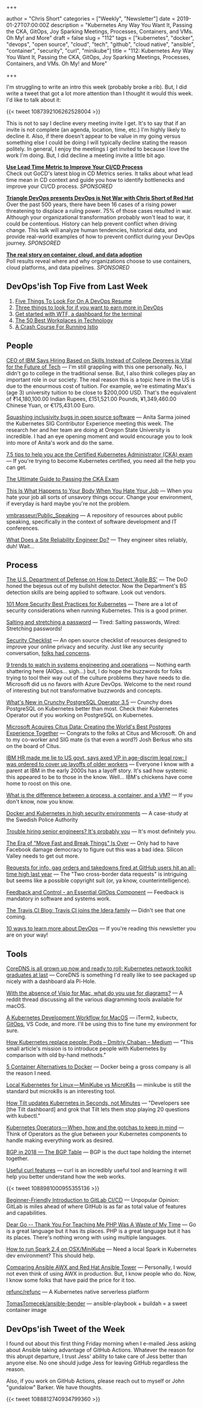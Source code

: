 +++

author = "Chris Short"
categories = ["Weekly", "Newsletter"]
date = 2019-01-27T07:00:00Z
description = "Kubernetes Any Way You Want It, Passing the CKA, GitOps, Joy Sparking Meetings, Processes, Containers, and VMs. Oh My! and More"
draft = false
slug = "112"
tags = ["kubernetes", "docker", "devops", "open source", "cloud", "tech", "github", "cloud native", "ansible", "container", "security", "curl", "minikube"]
title = "112: Kubernetes Any Way You Want It, Passing the CKA, GitOps, Joy Sparking Meetings, Processes, Containers, and VMs. Oh My! and More"

+++

I'm struggling to write an intro this week (probably broke a rib). But, I did write a tweet that got a lot more attention than I thought it would this week. I'd like to talk about it:

{{< tweet 1087392106262528004 >}}

This is not to say I decline every meeting invite I get. It's to say that if an invite is not complete (an agenda, location, time, etc.) I'm highly likely to decline it. Also, if there doesn't appear to be value in my going versus something else I could be doing I will typically decline stating the reason politely. In general, I enjoy the meetings I get invited to because I love the work I'm doing. But, I did decline a meeting invite a little bit ago.

[**Use Lead Time Metric to Improve Your CI/CD Process**](https://www.gocd.org/2019/01/14/cd-metrics-deployment-lead-time/)  
Check out GoCD's latest blog in CD Metrics series. It talks about what lead time mean in CD context and guide you how to identify bottlenecks and improve your CI/CD process. *SPONSORED*

[**Triangle DevOps presents DevOps is Not War with Chris Short of Red Hat**](https://www.meetup.com/triangle-devops/events/257189603/)  
Over the past 500 years, there have been 16 cases of a rising power threatening to displace a ruling power. 75% of those cases resulted in war. Although your organizational transformation probably won't lead to war, it could be contentious. History can help prevent conflict when driving change. This talk will analyze human tendencies, historical data, and provide real-world examples of how to prevent conflict during your DevOps journey. *SPONSORED*

[**The real story on container, cloud, and data adoption**](https://www.oreilly.com/pub/cpc/175842)  
Poll results reveal where and why organizations choose to use containers, cloud platforms, and data pipelines. *SPONSORED*


## DevOps'ish Top Five from Last Week

1. [Five Things To Look For On A DevOps Resume](https://www.forbes.com/sites/forbestechcouncil/2019/01/15/five-things-to-look-for-on-a-devops-resume/#7f8b1f3a2cb1)
2. [Three things to look for if you want to earn more in DevOps](https://puppet.com/blog/three-things-look-if-you-want-earn-more-devops)
3. [Get started with WTF, a dashboard for the terminal](https://opensource.com/article/19/1/wtf-information-dashboard)
4. [The 50 Best Workplaces in Technology](http://fortune.com/2019/01/17/50-best-workplaces-in-technology/)
5. [A Crash Course For Running Istio](https://medium.com/namely-labs/a-crash-course-for-running-istio-1c6125930715)

## People

[CEO of IBM Says Hiring Based on Skills Instead of College Degrees is Vital for the Future of Tech](https://gizmodo.com/ceo-of-ibm-says-hiring-based-on-skills-instead-of-colle-1831977815) — I'm still grappling with this one personally. No, I didn't go to college in the traditional sense. But, I also think colleges play an important role in our society. The real reason this is a topic here in the US is due to the enourmous cost of tuition. For example, we're estimating Max's (age 3) university tuition to be close to $200,000 USD. That's the equivalent of ₹14,180,100.00 Indian Rupees, £151,521.00 Pounds, ¥1,349,460.00 Chinese Yuan, or €175,431.00 Euro.

[Squashing inclusivity bugs in open source software](https://opensource.com/article/18/8/inclusivity-bugs-open-source-software) — Anita Sarma joined the Kubernetes SIG Contributor Experience meeting this week. The research her and her team are doing at Oregon State University is incredible. I had an eye opening moment and would encourage you to look into more of Anita's work and do the same.

[7.5 tips to help you ace the Certified Kubernetes Administrator (CKA) exam](https://kubedex.com/7-5-tips-to-help-you-ace-the-certified-kubernetes-administrator-cka-exam/) — If you're trying to become Kubernetes certified, you need all the help you can get.

[The Ultimate Guide to Passing the CKA Exam](https://medium.com/@ContinoHQ/the-ultimate-guide-to-passing-the-cka-exam-1ee8c0fd44cd)

[This Is What Happens to Your Body When You Hate Your Job](https://www.huffpost.com/entry/hate-your-job-body-symptoms_n_5c40a314e4b0a8dbe16e8373) — When you hate your job all sorts of unsavory things occur. Change your environment, if everyday is hard maybe you're not the problem.

[vmbrasseur/Public_Speaking](https://github.com/vmbrasseur/Public_Speaking) — A repository of resources about public speaking, specifically in the context of software development and IT conferences.

[What Does a Site Reliability Engineer Do?](https://blog.scalyr.com/2019/01/site-reliability-engineer/) — They engineer sites reliably, duh! Wait...

## Process

[The U.S. Department of Defense on How to Detect 'Agile BS'](https://thenewstack.io/the-u-s-department-of-defense-on-how-to-detect-agile-bs/) — The DoD honed the bejesus out of my bullshit detector. Now the Department's BS detection skills are being applied to software. Look out vendors.

[101 More Security Best Practices for Kubernetes](https://rancher.com/blog/2019/2019-01-17-101-more-kubernetes-security-best-practices/) — There are a lot of security considerations when running Kubernetes. This is a good primer.

[Salting and stretching a password](https://www.johndcook.com/blog/2019/01/25/salt-and-stretching/) — Tired: Salting passwords, Wired: Stretching passwords!

[Security Checklist](https://securitycheckli.st/) — An open source checklist of resources designed to improve your online privacy and security. Just like any security conversation, [folks had concerns](https://twitter.com/ChrisShort/status/1089135723901526016).

[9 trends to watch in systems engineering and operations](https://www.oreilly.com/ideas/9-trends-to-watch-in-systems-engineering-and-operations) — Nothing earth shattering here (AIOps... sigh...) but, I do hope the buzzwords for folks trying to tool their way out of the culture problems they have needs to die. Microsoft did us no favors with Azure DevOps. Welcome to the next round of interesting but not transformative buzzwords and concepts.

[What's New in Crunchy PostgreSQL Operator 3.5](https://info.crunchydata.com/blog/crunchy-postgresql-operator-3.5-new-features) — Crunchy does PostgreSQL on Kubernetes better than most. Check their Kubernetes Operator out if you working on PostgreSQL on Kubernetes.

[Microsoft Acquires Citus Data: Creating the World's Best Postgres Experience Together](https://www.citusdata.com/blog/2019/01/24/microsoft-acquires-citus-data/) — Congrats to the folks at Citus and Microsoft. Oh and to my co-worker and SIG mate (is that even a word?) Josh Berkus who sits on the board of Citus.

[IBM HR made me lie to US govt, says axed VP in age-discrim legal row: I was ordered to cover up layoffs of older workers](https://www.theregister.co.uk/2019/01/18/ibm_government_lying_claims/) — Everyone I know with a parent at IBM in the early 2000s has a layoff story. It's sad how systemic this appeared to be to those in the know. Well... IBM's chickens have come home to roost on this one.

[What is the difference between a process, a container, and a VM?](https://medium.com/@jessgreb01/what-is-the-difference-between-a-process-a-container-and-a-vm-f36ba0f8a8f7) — If you don't know, now you know.

[Docker and Kubernetes in high security environments](https://medium.com/@chrismessiah/docker-and-kubernetes-in-high-security-environments-d851645e8b99) — A case-study at the Swedish Police Authority

[Trouble hiring senior engineers? It's probably you](https://hiringengineersbook.com/post/trouble-hiring/) — It's most definitely you.

[The Era of "Move Fast and Break Things" Is Over](https://hbr.org/2019/01/the-era-of-move-fast-and-break-things-is-over) — Only had to have Facebook damage democracy to figure out this was a bad idea. Silicon Valley needs to get out more.

[Requests for info, gag orders and takedowns fired at GitHub users hit an all-time high last year](https://www.theregister.co.uk/2019/01/25/github_transparency_report_2018/) — The "Two cross-border data requests" is intriguing but seems like a possible copyright suit (or, ya know, counterintelligence).

[Feedback and Control - an Essential GitOps Component](https://www.weave.works/blog/feedback-and-control-an-essential-gitops-component) — Feedback is mandatory in software and systems work.

[The Travis CI Blog: Travis CI joins the Idera family](https://blog.travis-ci.com/2019-01-23-travis-ci-joins-idera-inc) — Didn't see that one coming.

[10 ways to learn more about DevOps](https://enterprisersproject.com/article/2019/1/10-ways-learn-about-devops) — If you're reading this newsletter you are on your way!

## Tools

[CoreDNS is all grown up now and ready to roll: Kubernetes network toolkit graduates at last](https://www.theregister.co.uk/2019/01/24/cloud_contender_coredns/) — CoreDNS is something I'd really like to see packaged up nicely with a dashboard ala Pi-Hole.

[With the absence of Visio for Mac, what do you use for diagrams?](https://www.reddit.com/r/devops/comments/ahpppo/with_the_absence_of_visio_for_mac_what_do_you_use/) — A reddit thread discussing all the various diagramming tools available for macOS.

[A Kubernetes Development Workflow for MacOS](https://medium.com/@mo_keefe/a-kubernetes-development-workflow-for-macos-8c41669a4518) — iTerm2, kubectx, [GitOps](https://www.weave.works/technologies/gitops/), VS Code, and more. I'll be using this to fine tune my environment for sure.

[How Kubernetes replace people: Pods – Dmitriy Chaban – Medium](https://medium.com/@dmi3coder/how-kubernetes-replace-people-pods-1535e44310cb) — "This small article's mission is to introduce people with Kubernetes by comparison with old by-hand methods."

[5 Container Alternatives to Docker](https://containerjournal.com/2019/01/22/5-container-alternatives-to-docker/) — Docker being a gross company is all the reason I need.

[Local Kubernetes for Linux — MiniKube vs MicroK8s](https://medium.com/containers-101/local-kubernetes-for-linux-minikube-vs-microk8s-1b2acad068d3) — minikube is still the standard but microk8s is an interesting tool.

[How Tilt updates Kubernetes in Seconds, not Minutes](https://medium.com/windmill-engineering/how-tilt-updates-kubernetes-in-seconds-not-minutes-28ddffe2d79f) — "Developers see [the Tilt dashboard] and grok that Tilt lets them stop playing 20 questions with kubectl."

[Kubernetes Operators — When, how and the gotchas to keep in mind](https://medium.com/@cloudark/kubernetes-operators-when-how-and-the-gotchas-to-keep-in-mind-b13be9830346) — Think of Operators as the glue between your Kubernetes components to handle making everything work as desired.

[BGP in 2018 — The BGP Table](https://blog.apnic.net/2019/01/16/bgp-in-2018-the-bgp-table/) — BGP is the duct tape holding the internet together.

[Useful curl features](https://diamantidis.github.io/2019/01/06/curl-options) — curl is an incredibly useful tool and learning it will help you better understand how the web works.

{{< tweet 1088981000955355136 >}}

[Beginner-Friendly Introduction to GitLab CI/CD](https://dev.to/zurihunter/beginner-friendly-introduction-to-gitlabcicd-4p5a) — Unpopular Opinion: GitLab is miles ahead of where GitHub is as far as total value of features and capabilities.

[Dear Go -- Thank You For Teaching Me PHP Was A Waste of My Time](https://vernonkeenan.com/index.php/2019/01/21/dear-go-thank-you-for-teaching-me-php-was-a-waste-of-my-time/) — Go is a great language but it has its places. PHP is a great language but it has its places. There's nothing wrong with using multiple languages.

[How to run Spark 2.4 on OSX/MiniKube](https://medium.com/@andreyonistchuk/how-to-run-spark-2-4-on-osx-minikube-f0e5fdeb27be) — Need a local Spark in Kubernetes dev environment? This should help.

[Comparing Ansible AWX and Red Hat Ansible Tower](https://www.redhat.com/en/resources/awx-and-ansible-tower-datasheet) — Personally, I would not even think of using AWX in production. But, I know people who do. Now, I know some folks that have paid the price for it too.

[refunc/refunc](https://github.com/refunc/refunc) — A Kubernetes native serverless platform

[TomasTomecek/ansible-bender](https://github.com/TomasTomecek/ansible-bender) — ansible-playbook + buildah = a sweet container image

## DevOps'ish Tweet of the Week

I found out about this first thing Friday morning when I e-mailed Jess asking about Ansible taking advantage of GitHub Actions. Whatever the reason for this abrupt departure, I trust Jess' ability to take care of Jess better than anyone else. No one should judge Jess for leaving GitHub regardless the reason.

 Also, if you work on GitHub Actions, please reach out to myself or John "gundalow" Barker. We have thoughts.

{{< tweet 1088812740934799360 >}}
